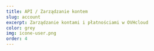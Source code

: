 ```yaml
---
title: API / Zarządzanie kontem
slug: account
excerpt: Zarządzanie kontami i płatnościami w OVHcloud
color: grey
img: icone-user.png
order: 4
---
```


